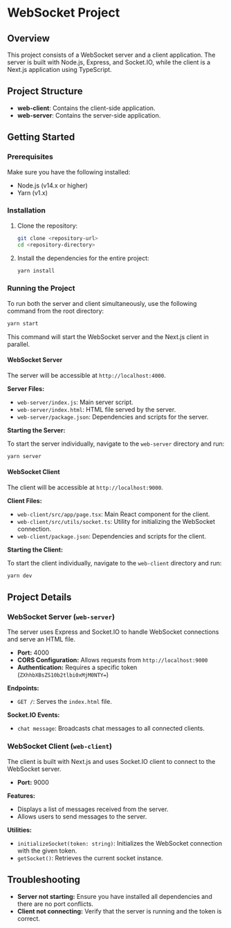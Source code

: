 # WebSocket Project

## Overview

This project consists of a WebSocket server and a client application. The server is built with Node.js, Express, and Socket.IO, while the client is a Next.js application using TypeScript.

## Project Structure

- **web-client**: Contains the client-side application.
- **web-server**: Contains the server-side application.

## Getting Started

### Prerequisites

Make sure you have the following installed:

- Node.js (v14.x or higher)
- Yarn (v1.x)

### Installation

1. Clone the repository:

   ```bash
   git clone <repository-url>
   cd <repository-directory>
   ```

2. Install the dependencies for the entire project:

   ```bash
   yarn install
   ```

### Running the Project

To run both the server and client simultaneously, use the following command from the root directory:

```bash
yarn start
```

This command will start the WebSocket server and the Next.js client in parallel.

#### WebSocket Server

The server will be accessible at `http://localhost:4000`.

**Server Files:**
- `web-server/index.js`: Main server script.
- `web-server/index.html`: HTML file served by the server.
- `web-server/package.json`: Dependencies and scripts for the server.

**Starting the Server:**

To start the server individually, navigate to the `web-server` directory and run:

```bash
yarn server
```

#### WebSocket Client

The client will be accessible at `http://localhost:9000`.

**Client Files:**
- `web-client/src/app/page.tsx`: Main React component for the client.
- `web-client/src/utils/socket.ts`: Utility for initializing the WebSocket connection.
- `web-client/package.json`: Dependencies and scripts for the client.

**Starting the Client:**

To start the client individually, navigate to the `web-client` directory and run:

```bash
yarn dev
```

## Project Details

### WebSocket Server (`web-server`)

The server uses Express and Socket.IO to handle WebSocket connections and serve an HTML file.

- **Port:** 4000
- **CORS Configuration:** Allows requests from `http://localhost:9000`
- **Authentication:** Requires a specific token (`ZXhhbXBsZS10b2tlbi0xMjM0NTY=`)

**Endpoints:**

- `GET /`: Serves the `index.html` file.

**Socket.IO Events:**

- `chat message`: Broadcasts chat messages to all connected clients.

### WebSocket Client (`web-client`)

The client is built with Next.js and uses Socket.IO client to connect to the WebSocket server.

- **Port:** 9000

**Features:**

- Displays a list of messages received from the server.
- Allows users to send messages to the server.

**Utilities:**

- `initializeSocket(token: string)`: Initializes the WebSocket connection with the given token.
- `getSocket()`: Retrieves the current socket instance.

## Troubleshooting

- **Server not starting:** Ensure you have installed all dependencies and there are no port conflicts.
- **Client not connecting:** Verify that the server is running and the token is correct.
